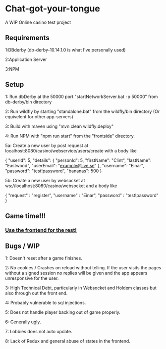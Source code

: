 # Chat-got-your-tongue
A WIP Online casino test project

## Requirements

1:DBderby (db-derby-10.14.1.0 is what I've personally used)

2:Application Server

3:NPM


## Setup
1: Run dbDerby at the 50000 port "startNetworkServer.bat -p 50000" from db-derby/bin directory

2: Run wildfly by starting "standalone.bat" from the wildfly/bin directory (Or equivelent for other app-servers)

3: Build with maven using "mvn clean wildfly:deploy"

4: Run NPM with "npm run start" from the "frontside" directory.

5a: Create a new user by post request at localhost:8080/casino/webservice/users/create with a body like

{
	"userId": 5,
	"details": {
		"personId": 5,
		"firstName": "Clint",
		"lastName": "Eastwood",
		"userEmail": "example@live.se"
	},
	"username": "Einar",
	"password": "test!password",
	"bananas": 500
}

5b: Create a new user by websocket at ws://localhost:8080/casino/websocket and a body like

{
"request" : "register",
"username" : "Einar",
"password" : "test!password"
}

## Game time!!!

### [Use the frontend for the rest!](http://localhost:80/?#/login)


## Bugs / WIP

1: Doesn't reset after a game finishes.

2: No cookies / Crashes on reload without telling. If the user visits the pages without a signed session no replies will be given and the app appears unresponsive for the user.

3: High Technical Debt, particularly in Websocket and Holdem classes but also through out the front end.

4: Probably vulnerable to sql injections.

5: Does not handle player backing out of game properly.

6: Generally ugly.

7: Lobbies does not auto update.

8: Lack of Redux and general abuse of states in the frontend.
